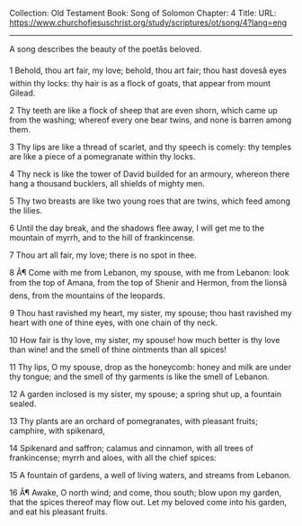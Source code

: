 Collection: Old Testament
Book: Song of Solomon
Chapter: 4
Title: 
URL: https://www.churchofjesuschrist.org/study/scriptures/ot/song/4?lang=eng

---

A song describes the beauty of the poetâs beloved.

1 Behold, thou art fair, my love; behold, thou art fair; thou hast dovesâ eyes within thy locks: thy hair is as a flock of goats, that appear from mount Gilead.

2 Thy teeth are like a flock of sheep that are even shorn, which came up from the washing; whereof every one bear twins, and none is barren among them.

3 Thy lips are like a thread of scarlet, and thy speech is comely: thy temples are like a piece of a pomegranate within thy locks.

4 Thy neck is like the tower of David builded for an armoury, whereon there hang a thousand bucklers, all shields of mighty men.

5 Thy two breasts are like two young roes that are twins, which feed among the lilies.

6 Until the day break, and the shadows flee away, I will get me to the mountain of myrrh, and to the hill of frankincense.

7 Thou art all fair, my love; there is no spot in thee.

8 Â¶ Come with me from Lebanon, my spouse, with me from Lebanon: look from the top of Amana, from the top of Shenir and Hermon, from the lionsâ dens, from the mountains of the leopards.

9 Thou hast ravished my heart, my sister, my spouse; thou hast ravished my heart with one of thine eyes, with one chain of thy neck.

10 How fair is thy love, my sister, my spouse! how much better is thy love than wine! and the smell of thine ointments than all spices!

11 Thy lips, O my spouse, drop as the honeycomb: honey and milk are under thy tongue; and the smell of thy garments is like the smell of Lebanon.

12 A garden inclosed is my sister, my spouse; a spring shut up, a fountain sealed.

13 Thy plants are an orchard of pomegranates, with pleasant fruits; camphire, with spikenard,

14 Spikenard and saffron; calamus and cinnamon, with all trees of frankincense; myrrh and aloes, with all the chief spices:

15 A fountain of gardens, a well of living waters, and streams from Lebanon.

16 Â¶ Awake, O north wind; and come, thou south; blow upon my garden, that the spices thereof may flow out. Let my beloved come into his garden, and eat his pleasant fruits.
